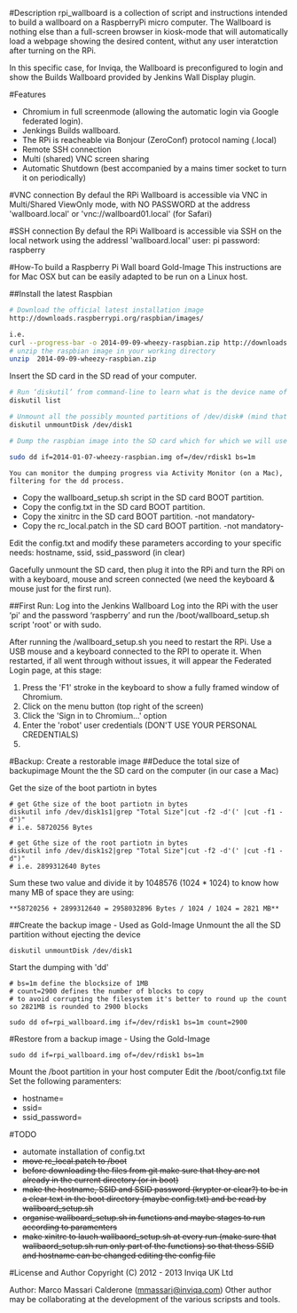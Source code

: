 #Description
rpi_wallboard is a collection of script and instructions intended to build a wallboard on a RaspberryPi micro computer.
The Wallboard is nothing else than a full-screen browser in kiosk-mode that will automatically load a webpage showing the desired content, withut any user interatction after turning on the RPi.

In this specific case, for Inviqa, the Wallboard is preconfigured to login and show the Builds Wallboard provided by Jenkins Wall Display plugin.

#Features
- Chromium in full screenmode (allowing the automatic login via Google federated login). 
- Jenkings Builds wallboard.
- The RPi is reacheable via Bonjour (ZeroConf) protocol naming (.local)
- Remote SSH connection
- Multi (shared) VNC screen sharing
- Automatic Shutdown (best accompanied by a mains timer socket to turn it on periodically)

#VNC connection
By defaul the RPi Wallboard is accessible via VNC in Multi/Shared ViewOnly mode, with NO PASSWORD at the address 'wallboard.local' or 'vnc://wallboard01.local' (for Safari)

#SSH connection
By defaul the RPi Wallboard is accessible via SSH on the local network using the addressl 'wallboard.local'
user: pi
password: raspberry

#How-To build a Raspberry Pi Wall board Gold-Image
This instructions are for Mac OSX but can be easily adapted to be run on a Linux host.

##Install the latest Raspbian

```bash
# Download the official latest installation image
http://downloads.raspberrypi.org/raspbian/images/

i.e.
curl --progress-bar -o 2014-09-09-wheezy-raspbian.zip http://downloads.raspberrypi.org/raspbian/images/raspbian-2014-09-12/2014-09-09-wheezy-raspbian.zip
# unzip the raspbian image in your working directory
unzip  2014-09-09-wheezy-raspbian.zip
```
Insert the SD card in the SD read of your computer.
```bash
# Run ‘diskutil’ from command-line to learn what is the device name of the SD card (which we assume is ‘/dev/disk1’) and it’s partitions.
diskutil list

# Unmount all the possibly mounted partitions of /dev/disk# (mind that the disk won’t be ejected)
diskutil unmountDisk /dev/disk1

# Dump the raspbian image into the SD card which for which we will use the RAW interface ‘/dev/rdisk1’ so that the dump will be quite fast

sudo dd if=2014-01-07-wheezy-raspbian.img of=/dev/rdisk1 bs=1m
```

```
You can monitor the dumping progress via Activity Monitor (on a Mac), filtering for the dd process.
```
* Copy the wallboard_setup.sh script in the SD card BOOT partition.
* Copy the config.txt in the SD card BOOT partition.
* Copy the xinitrc in the SD card BOOT partition. -not mandatory-
* Copy the rc_local.patch in the SD card BOOT partition. -not mandatory-

Edit the config.txt and modify these parameters according to your specific needs:
hostname, ssid, ssid_password (in clear)

Gacefully unmount the SD card, then plug it into the RPi and turn the RPi on with a keyboard, mouse and screen connected (we need the keyboard & mouse just for the first run).


##First Run: Log into the Jenkins Wallboard
Log into the RPi with the user ‘pi' and the password ‘raspberry’ and run the /boot/wallboard_setup.sh script 'root' or with sudo.

After running the /wallboard_setup.sh you need to restart the RPi.
Use a USB mouse and a keyboard connected to the RPI to operate it.
When restarted, if all went through without issues, it will appear the Federated Login page, at this stage:

1. Press the 'F1' stroke in the keyboard to show a fully framed window of Chromium.
2. Click on the menu button (top right of the screen)
3. Click the 'Sign in to Chromium...' option
4. Enter the 'robot' user credentials (DON'T USE YOUR PERSONAL CREDENTIALS)
5. 

#Backup: Create a restorable image
##Deduce the total size of backupimage
Mount the the SD card on the computer (in our case a Mac)

Get the size of the boot partiotn in bytes
```
# get Gthe size of the boot partiotn in bytes
diskutil info /dev/disk1s1|grep "Total Size"|cut -f2 -d'(' |cut -f1 -d")"
# i.e. 58720256 Bytes

# get Gthe size of the root partiotn in bytes
diskutil info /dev/disk1s2|grep "Total Size"|cut -f2 -d'(' |cut -f1 -d")"
# i.e. 2899312640 Bytes
```
Sum these two value and divide it by 1048576 (1024 * 1024) to know how many MB of space they are using:
```
**58720256 + 2899312640 = 2958032896 Bytes / 1024 / 1024 = 2821 MB**
```

##Create the backup image - Used as Gold-Image
Unmount the all the SD partition without ejecting the device
```
diskutil unmountDisk /dev/disk1
```
Start the dumping with 'dd'
```
# bs=1m define the blocksize of 1MB
# count=2900 defines the number of blocks to copy
# to avoid corrupting the filesystem it's better to round up the count so 2821MB is rounded to 2900 blocks

sudo dd of=rpi_wallboard.img if=/dev/rdisk1 bs=1m count=2900
```

#Restore from a backup image - Using the Gold-Image
```
sudo dd if=rpi_wallboard.img of=/dev/rdisk1 bs=1m
```
Mount the /boot partition in your host computer
Edit the /boot/config.txt file
Set the following paramenters:
* hostname=
* ssid=
* ssid_password=

#TODO
* automate installation of config.txt
* ~~move rc_local.patch to /boot~~
* ~~before downloading the files from git make sure that they are not already in the current directory (or in boot)~~
* ~~make the hostname, SSID and SSID password (krypter or clear?) to be in a clear text in the boot directory (maybe config.txt) and be read by wallboard_setup.sh~~
* ~~organise wallboard_setup.sh in functions and maybe stages to run according to paramenters~~
* ~~make xinitrc to lauch wallbaord_setup.sh at every run (make sure that wallbaord_setup.sh run only part of the functions) so that thess SSID and hostname can be changed editing the config file~~

#License and Author
Copyright (C) 2012 - 2013 Inviqa UK Ltd

Author: Marco Massari Calderone (mmassari@inviqa.com)
Other author may be collaborating at the development of the various scripsts and tools.
